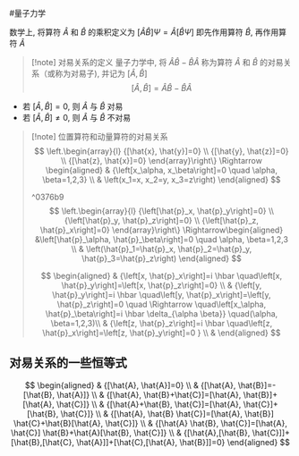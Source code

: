 #量子力学 


数学上, 将算符 $\hat{A}$ 和 $\hat{B}$ 的乘积定义为 $[\hat{A} \hat{B}] \Psi=\hat{A}[\hat{B} \Psi]$ 即先作用算符 $\hat{B}$, 再作用算符 $\hat{A}$

>[!note] 对易关系的定义
>量子力学中, 将 $\hat{A} \hat{B}-\hat{B} \hat{A}$ 称为算符 $\hat{A}$ 和 $\hat{B}$ 的对易关系（或称为对易子), 并记为 $[\hat{A}, \hat{B}]$
>$$
>[\hat{A}, \hat{B}]=\hat{A} \hat{B}-\hat{B} \hat{A}
>$$

* 若 $[\hat{A}, \hat{B}]=0$, 则 $\hat{A}$ 与 $\hat{B}$ 对易
* 若 $[\hat{A}, \hat{B}] \neq 0$, 则 $\hat{A}$ 与 $\hat{B}$ 不对易



>[!note] 位置算符和动量算符的对易关系
> $$
> \left.\begin{array}{l}
> {[\hat{x}, \hat{y}]=0} \\
> {[\hat{y}, \hat{z}]=0} \\
> {[\hat{z}, \hat{x}]=0}
> \end{array}\right\} \Rightarrow \begin{aligned}
> & {\left[x_\alpha, x_\beta\right]=0 \quad \alpha, \beta=1,2,3} \\
> & \left(x_1=x, x_2=y, x_3=z\right)
> \end{aligned}
> $$
>
> ^0376b9
> $$
> \left.\begin{array}{l}
> {\left[\hat{p}_x, \hat{p}_y\right]=0} \\
> {\left[\hat{p}_y, \hat{p}_z\right]=0} \\
> {\left[\hat{p}_z, \hat{p}_x\right]=0}
> \end{array}\right\} \Rightarrow\begin{aligned} &\left[\hat{p}_\alpha, \hat{p}_\beta\right]=0 \quad \alpha, \beta=1,2,3 \\
> & \left(\hat{p}_1=\hat{p}_x, \hat{p}_2=\hat{p}_y, \hat{p}_3=\hat{p}_z\right)
> \end{aligned}
> $$
>
>
> $$
> \begin{aligned}
> & {\left[x, \hat{p}_x\right]=i \hbar \quad\left[x, \hat{p}_y\right]=\left[x, \hat{p}_z\right]=0} \\
> & {\left[y, \hat{p}_y\right]=i \hbar \quad\left[y, \hat{p}_x\right]=\left[y, \hat{p}_z\right]=0 \quad \Rightarrow \quad\left[x_\alpha, \hat{p}_\beta\right]=i \hbar \delta_{\alpha \beta}} \quad(\alpha, \beta=1,2,3)\\
> & {\left[z, \hat{p}_z\right]=i \hbar \quad\left[z, \hat{p}_x\right]=\left[z, \hat{p}_y\right]=0 } \\
> &
> \end{aligned}
> $$
## 对易关系的一些恒等式

$$
\begin{aligned}
& {[\hat{A}, \hat{A}]=0} \\
& {[\hat{A}, \hat{B}]=-[\hat{B}, \hat{A}]} \\
& {[\hat{A}, \hat{B}+\hat{C}]=[\hat{A}, \hat{B}]+[\hat{A}, \hat{C}]} \\
& {[\hat{A}+\hat{B}, \hat{C}]=[\hat{A}, \hat{C}]+[\hat{B}, \hat{C}]} \\
& {[\hat{A}, \hat{B} \hat{C}]=[\hat{A}, \hat{B}] \hat{C}+\hat{B}[\hat{A}, \hat{C}]} \\
& {[\hat{A} \hat{B}, \hat{C}]=[\hat{A}, \hat{C}] \hat{B}+\hat{A}[\hat{B}, \hat{C}]} \\
& {[\hat{A},[\hat{B}, \hat{C}]]+[\hat{B},[\hat{C}, \hat{A}]]+[\hat{C},[\hat{A}, \hat{B}]]=0}
\end{aligned}
$$